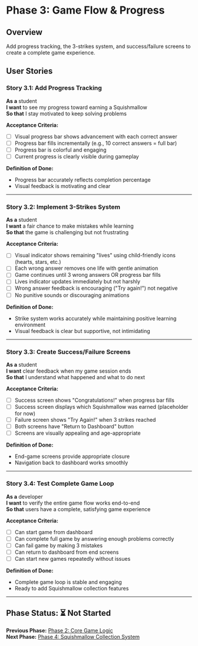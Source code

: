 # Phase 3: Game Flow & Progress

## Overview

Add progress tracking, the 3-strikes system, and success/failure screens to create a complete game experience.

## User Stories

### Story 3.1: Add Progress Tracking

**As a** student  
**I want** to see my progress toward earning a Squishmallow  
**So that** I stay motivated to keep solving problems

**Acceptance Criteria:**

- [ ] Visual progress bar shows advancement with each correct answer
- [ ] Progress bar fills incrementally (e.g., 10 correct answers = full bar)
- [ ] Progress bar is colorful and engaging
- [ ] Current progress is clearly visible during gameplay

**Definition of Done:**

- Progress bar accurately reflects completion percentage
- Visual feedback is motivating and clear

---

### Story 3.2: Implement 3-Strikes System

**As a** student  
**I want** a fair chance to make mistakes while learning  
**So that** the game is challenging but not frustrating

**Acceptance Criteria:**

- [ ] Visual indicator shows remaining "lives" using child-friendly icons (hearts, stars, etc.)
- [ ] Each wrong answer removes one life with gentle animation
- [ ] Game continues until 3 wrong answers OR progress bar fills
- [ ] Lives indicator updates immediately but not harshly
- [ ] Wrong answer feedback is encouraging ("Try again!") not negative
- [ ] No punitive sounds or discouraging animations

**Definition of Done:**

- Strike system works accurately while maintaining positive learning environment
- Visual feedback is clear but supportive, not intimidating

---

### Story 3.3: Create Success/Failure Screens

**As a** student  
**I want** clear feedback when my game session ends  
**So that** I understand what happened and what to do next

**Acceptance Criteria:**

- [ ] Success screen shows "Congratulations!" when progress bar fills
- [ ] Success screen displays which Squishmallow was earned (placeholder for now)
- [ ] Failure screen shows "Try Again!" when 3 strikes reached
- [ ] Both screens have "Return to Dashboard" button
- [ ] Screens are visually appealing and age-appropriate

**Definition of Done:**

- End-game screens provide appropriate closure
- Navigation back to dashboard works smoothly

---

### Story 3.4: Test Complete Game Loop

**As a** developer  
**I want** to verify the entire game flow works end-to-end  
**So that** users have a complete, satisfying game experience

**Acceptance Criteria:**

- [ ] Can start game from dashboard
- [ ] Can complete full game by answering enough problems correctly
- [ ] Can fail game by making 3 mistakes
- [ ] Can return to dashboard from end screens
- [ ] Can start new games repeatedly without issues

**Definition of Done:**

- Complete game loop is stable and engaging
- Ready to add Squishmallow collection features

---

## Phase Status: ⏳ Not Started

**Previous Phase:** [Phase 2: Core Game Logic](./phase-2-core-game.md)  
**Next Phase:** [Phase 4: Squishmallow Collection System](./phase-4-collection.md)
